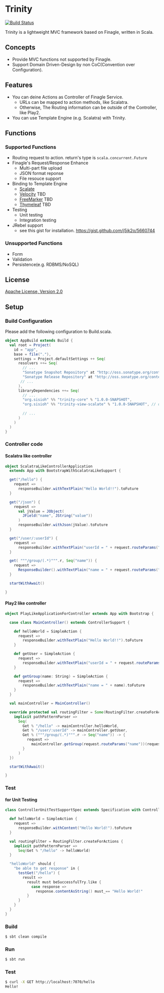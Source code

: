 # Trinity

[![Build Status](https://travis-ci.org/sisioh/trinity.png?branch=develop)](https://travis-ci.org/sisioh/trinity)

Trinity is a lightweight MVC framework based on Finagle, written in Scala.

## Concepts
- Provide MVC functions not supported by Finagle.
- Support Domain Driven-Design by non CoC(Convention over Configuration).

## Features
- You can deine Actions as Controller of Finagle Service.
  - URLs can be mapped to action methods, like Scalatra.
  - Otherwise, The Routing information can be outside of the Controller, like Play2.
- You can use Template Engine (e.g. Scalatra) with Trinity.

## Functions
### Supported Functions
- Routing request to action. return's type is `scala.concurrent.Future`
- Finagle's Request/Response Enhance
  - Multi-part file upload
  - JSON format reponse
  - File resouce support
- Binding to Template Engine
  - [Scalate](http://scalate.fusesource.org/)
  - [Velocity](http://velocity.apache.org/) TBD
  - [FreeMarker](http://freemarker.org/) TBD
  - [Thymeleaf](http://www.thymeleaf.org/) TBD
- Testing
  - Unit testing
  - Integration testing
- JRebel support
  - see this gist for installation. https://gist.github.com/j5ik2o/5660744

### Unsupported Functions
- Form
- Validation 
- Persistence(e.g. RDBMS/NoSQL)

## License
[Apache License, Version 2.0](http://www.apache.org/licenses/LICENSE-2.0.html)

## Setup

### Build Configuration

Please add the following configuration to Build.scala.

```scala
object AppBuild extends Build {
  val root = Project(
    id = "app",
    base = file("."),
    settings = Project.defaultSettings ++ Seq(
      resolvers ++= Seq(
        // ...
        "Sonatype Snapshot Repository" at "http://oss.sonatype.org/content/repositories/snapshots/",
        "Sonatype Release Repository" at "http://oss.sonatype.org/content/repositories/releases/",
       // ...
      ),
      libraryDependencies ++= Seq(
        // ...
        "org.sisioh" %% "trinity-core" % "1.0.0-SNAPSHOT",
        "org.sisioh" %% "trinity-view-scalate" % "1.0.0-SNAPSHOT", // optional
        
        // ...
      )
    )
  )
}
```

### Controller code

#### Scalatra like controller

```scala
object ScalatraLikeControllerApplication
  extends App with BootstrapWithScalatraLikeSupport {

  get("/hello") {
    request =>
      responseBuilder.withTextPlain("Hello World!!").toFuture
  }

  get("/json") {
    request =>
      val jValue = JObject(
        JField("name", JString("value"))
      )
      responseBuilder.withJson(jValue).toFuture
  }

  get("/user/:userId") {
    request =>
      responseBuilder.withTextPlain("userId = " + request.routeParams("userId")).toFuture
  }

  get( """/group/(.*)""".r, Seq("name")) {
    request =>
      ResponseBuilder().withTextPlain("name = " + request.routeParams("name")).toFuture
  }

  startWithAwait()

}
```

#### Play2 like controller

```scala
object PlayLikeApplicationForController extends App with Bootstrap {

  case class MainController() extends ControllerSupport {

    def helloWorld = SimpleAction {
      request =>
        responseBuilder.withTextPlain("Hello World!!").toFuture
    }

    def getUser = SimpleAction {
      request =>
        responseBuilder.withTextPlain("userId = " + request.routeParams("userId")).toFuture
    }

    def getGroup(name: String) = SimpleAction {
      request =>
        responseBuilder.withTextPlain("name = " + name).toFuture
    }
  }

  val mainController = MainController()

  override protected val routingFilter = Some(RoutingFilter.createForActions {
    implicit pathPatternParser =>
      Seq(
        Get % "/hello" -> mainController.helloWorld,
        Get % "/user/:userId" -> mainController.getUser,
        Get % ("""/group/(.*)""".r -> Seq("name")) -> {
          request =>
            mainController.getGroup(request.routeParams("name"))(request)
        }
      )
  })

  startWithAwait()

}
```

### Test

#### for Unit Testing

```scala
class ControllerUnitTestSupportSpec extends Specification with ControllerUnitTestSupport {

  def helloWorld = SimpleAction {
    request =>
      responseBuilder.withContent("Hello World!").toFuture
  }

  val routingFilter = RoutingFilter.createForActions {
    implicit pathPatternParser =>
      Seq(Get % "/hello" -> helloWorld)
  }

  "helloWorld" should {
    "be able to get response" in {
      testGet("/hello") {
        result =>
          result must beSuccessfulTry.like {
            case response =>
              response.contentAsString() must_== "Hello World!"
          }
      }
    }
  }
}
```

### Build 

```sh
$ sbt clean compile
```

### Run

```sh
$ sbt run
```

### Test

```sh
$ curl -X GET http://localhost:7070/hello
Hello!
```

